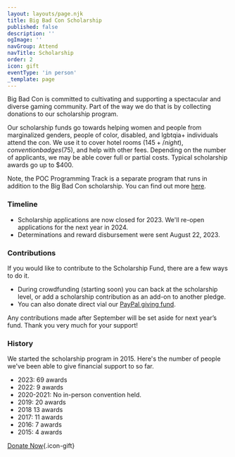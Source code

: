```yaml
---
layout: layouts/page.njk
title: Big Bad Con Scholarship
published: false
description: ''
ogImage: ''
navGroup: Attend
navTitle: Scholarship
order: 2
icon: gift
eventType: 'in person'
_template: page
---
```


Big Bad Con is committed to cultivating and supporting a spectacular and diverse gaming community. Part of the way we do that is by collecting donations to our scholarship program.

Our scholarship funds go towards helping women and people from marginalized genders, people of color, disabled, and lgbtqia+ individuals attend the con. We use it to cover hotel rooms ($145+/night), convention badges ($75), and help with other fees. Depending on the number of applicants, we may be able cover full or partial costs. Typical scholarship awards go up to $400.

Note, the POC Programming Track is a separate program that runs in addition to the Big Bad Con scholarship. You can find out more [here](https://www.bigbadcon.com/blog/poc-programming-at-big-bad-con-2023/).

### Timeline

* Scholarship applications are now closed for 2023. We'll re-open applications for the next year in 2024.
* Determinations and reward disbursement were sent August 22, 2023.

### Contributions

If you would like to contribute to the Scholarship Fund, there are a few ways to do it.

* During crowdfunding (starting soon) you can back at the scholarship level, or add a scholarship contribution as an add-on to another pledge.
* You can also donate direct vial our [PayPal giving fund](https://www.paypal.com/us/fundraiser/charity/1653860).

Any contributions made after September will be set aside for next year’s fund. Thank you very much for your support!

### History

We started the scholarship program in 2015. Here's the number of people we've been able to give financial support to so far.

* 2023: 69 awards
* 2022: 9 awards
* 2020-2021: No in-person convention held.
* 2019: 20 awards
* 2018 13 awards
* 2017: 11 awards
* 2016: 7 awards
* 2015: 4 awards

[Donate Now](https://www.paypal.com/us/fundraiser/charity/1653860){.icon-gift}
